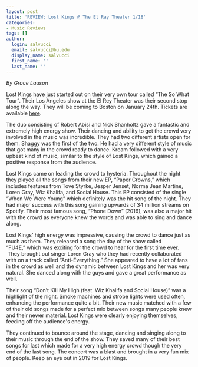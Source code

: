 ```yaml
---
layout: post
title: 'REVIEW: Lost Kings @ The El Ray Theater 1/18'
categories:
- Music Reviews
tags: []
author:
  login: salvucci
  email: salvucci@bu.edu
  display_name: salvucci
  first_name: ''
  last_name: ''
---
```

_By Grace Lauson_

Lost Kings have just started out on their very own tour called “The So What Tour”. Their Los Angeles show at the El Rey Theater was their second stop along the way. They will be coming to Boston on January 24th. Tickets are available [here](https://www.wearelostkings.com/).

The duo consisting of Robert Abisi and Nick Shanholtz gave a fantastic and extremely high energy show. Their dancing and ability to get the crowd very involved in the music was incredible. They had two different artists open for them. Shaggy was the first of the two. He had a very different style of music that got many in the crowd ready to dance. Kream followed with a very upbeat kind of music, similar to the style of Lost Kings, which gained a positive response from the audience.

Lost Kings came on leading the crowd to hysteria. Throughout the night they played all the songs from their new EP, “Paper Crowns,” which includes features from Tove Styrke, Jesper Jenset, Norma Jean Martine, Loren Gray, Wiz Khalifa, and Social House. This EP consisted of the single “When We Were Young” which definitely was the hit song of the night. They had major success with this song gaining upwards of 34 million streams on Spotify. Their most famous song, “Phone Down” (2016), was also a major hit with the crowd as everyone knew the words and was able to sing and dance along.

Lost Kings' high energy was impressive, causing the crowd to dance just as much as them. They released a song the day of the show called “FU4E,” which was exciting for the crowd to hear for the first time ever.  They brought out singer Loren Gray who they had recently collaborated with on a track called “Anti-Everything.” She appeared to have a lot of fans in the crowd as well and the dynamic between Lost Kings and her was very natural. She danced along with the guys and gave a great performance as well.

Their song “Don’t Kill My High (feat. Wiz Khalifa and Social House)” was a highlight of the night. Smoke machines and strobe lights were used often, enhancing the performance quite a bit. Their new music matched with a few of their old songs made for a perfect mix between songs many people knew and their newer material. Lost Kings were clearly enjoying themselves, feeding off the audience's energy.

They continued to bounce around the stage, dancing and singing along to their music through the end of the show. They saved many of their best songs for last which made for a very high energy crowd though the very end of the last song. The concert was a blast and brought in a very fun mix of people. Keep an eye out in 2019 for Lost Kings.